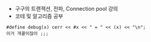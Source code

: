 - 구구의 트랜잭션, 전파, Connection pool 강의
- 코테 및 알고리즘 공부
```
#define debug(x) cerr << #x << " = " << (x) << "\n";
이거 개꿀이잖아 ;;;
```